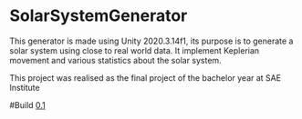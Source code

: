 # SolarSystemGenerator
This generator is made using Unity 2020.3.14f1, its purpose is to generate a solar system using close to real world data.
It implement Keplerian movement and various statistics about the solar system.

This project was realised as the final project of the bachelor year at SAE Institute

#Build
[0.1](https://github.com/StephenGrosjean/SolarSystemGenerator/raw/master/Executables/SolarSystemGenerator_Build_0.1.zip)
